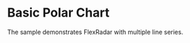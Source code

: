 Basic Polar Chart
======================

The sample demonstrates FlexRadar with multiple line series.